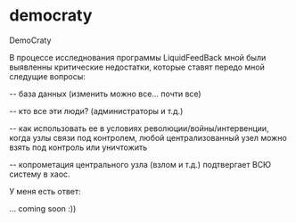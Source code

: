 democraty
=========

DemoCraty

В процессе исследнования программы LiquidFeedBack мной были выявленны критические недостатки, которые ставят передо мной следущие вопросы: 

-- база данных (изменить можно все... почти все)

-- кто все эти люди? (администраторы и т.д.)

-- как использовать ее в условиях революции/войны/интервенции, когда узлы связи под контролем, любой централизованный узел можно взять под контроль или уничтожить

-- копрометация центрального узла (взлом и т.д.) подтвергает ВСЮ систему в хаос.

У меня есть ответ: 

... coming soon :))



